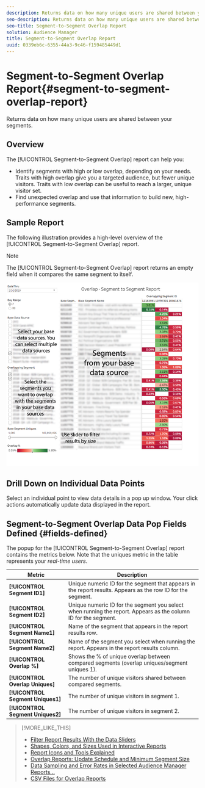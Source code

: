 ```yaml
---
description: Returns data on how many unique users are shared between your segments.
seo-description: Returns data on how many unique users are shared between your segments.
seo-title: Segment-to-Segment Overlap Report
solution: Audience Manager
title: Segment-to-Segment Overlap Report
uuid: 0339eb6c-6355-44a3-9c46-f159485449d1
---
```


# Segment-to-Segment Overlap Report{#segment-to-segment-overlap-report}

Returns data on how many unique users are shared between your segments.

<!-- 

c_segment_segment_overlap.xml

 -->

## Overview

The [!UICONTROL Segment-to-Segment Overlap] report can help you:

* Identify segments with high or low overlap, depending on your needs. Traits with high overlap give you a targeted audience, but fewer unique visitors. Traits with low overlap can be useful to reach a larger, unique visitor set. 
* Find unexpected overlap and use that information to build new, high-performance segments.

## Sample Report

The following illustration provides a high-level overview of the [!UICONTROL Segment-to-Segment Overlap] report. 

>[!NOTE]
>
>The [!UICONTROL Segment-to-Segment Overlap] report returns an empty field when it compares the same segment to itself.

![](assets/segment-to-segment-overlap.png)

## Drill Down on Individual Data Points

Select an individual point to view data details in a pop up window. Your click actions automatically update data displayed in the report. 

## Segment-to-Segment Overlap Data Pop Fields Defined {#fields-defined}

<!-- 

r_s2s_data_pop.xml

 -->

The popup for the [!UICONTROL Segment-to-Segment Overlap] report contains the metrics below. Note that the uniques metric in the table represents your *real-time users*.  

|  Metric  | Description  |
|---|---|
| **[!UICONTROL Segment ID1]** | Unique numeric ID for the segment that appears in the report results. Appears as the row ID for the segment.  |
| **[!UICONTROL Segment ID2]** | Unique numeric ID for the segment you select when running the report. Appears as the column ID for the segment.  |
| **[!UICONTROL Segment Name1]** | Name of the segment that appears in the report results row.  |
| **[!UICONTROL Segment Name2]** | Name of the segment you select when running the report. Appears in the report results column.  |
| **[!UICONTROL Overlap %]** | Shows the % of unique overlap between compared segments (overlap uniques/segment uniques 1).  |
| **[!UICONTROL Overlap Uniques]** | The number of unique visitors shared between compared segments.  |
| **[!UICONTROL Segment Uniques1]** | The number of unique visitors in segment 1. |
| **[!UICONTROL Segment Uniques2]** | The number of unique visitors in segment 2.  |

>[!MORE_LIKE_THIS]
>
>* [Filter Report Results With the Data Sliders](../../reporting/dynamic-reports/data-sliders.md)
>* [Shapes, Colors, and Sizes Used in Interactive Reports](../../reporting/dynamic-reports/interactive-report-technology.md#shapes-colors-sizes)
>* [Report Icons and Tools Explained](../../reporting/dynamic-reports/interactive-report-technology.md#icons-tools-explained)
>* [Overlap Reports: Update Schedule and Minimum Segment Size](../../reporting/dynamic-reports/overlap-minimum-segment-size.md)
>* [Data Sampling and Error Rates in Selected Audience Manager Reports...](../../reporting/report-sampling.md)
>* [CSV Files for Overlap Reports](../../reporting/dynamic-reports/overlap-csv-files.md)